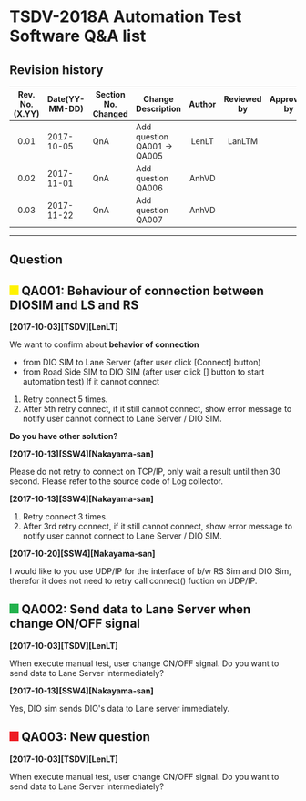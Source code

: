TSDV-2018A Automation Test Software Q&A list 
===
Revision history
---

|Rev. No.(X.YY)|Date(YY-MM-DD)|Section No. Changed|Change Description|Author|Reviewed by|Approved by|
|:---:|---|---|---|:---:|:---:|:---:|
0.01|	2017-10-05|	QnA              |	Add question QA001 -> QA005     |	LenLT       |	LanLTM|
0.02|	2017-11-01|	QnA              |	Add question QA006              |	AnhVD	    |         |
0.03|	2017-11-22|	QnA              |	Add question QA007              |	AnhVD	    |         |

---
Question
---

## ![afjahsdkfj](./image/Discuss.png) QA001: Behaviour of connection between DIOSIM and LS and RS

**[2017-10-03][TSDV][LenLT]**

We want to confirm about **behavior of connection**
* from DIO SIM to Lane Server (after user click [Connect] button)
* from Road Side SIM to DIO SIM (after user click [] button to start automation test)
If it cannot connect 
1. Retry connect 5 times. 
2. After 5th retry connect, if it still cannot connect, show error message to notify user cannot connect to Lane Server / DIO SIM. 

**Do you have other solution?**

**[2017-10-13][SSW4][Nakayama-san]**

Please do not retry to connect on TCP/IP, only wait a result until then 30 second. 
Please refer to the source code of Log collector.

**[2017-10-13][SSW4][Nakayama-san]**

1. Retry connect 3 times.
2. After 3rd retry connect, if it still cannot connect, show error message to notify user cannot connect to Lane Server / DIO SIM.

**[2017-10-20][SSW4][Nakayama-san]**

I would like to you use UDP/IP for the interface of b/w RS Sim and DIO Sim, therefor it does not need to retry call connect() fuction on UDP/IP.


## ![afjahsdkfj](./image/Done.png) QA002: Send data to Lane Server when change ON/OFF signal
**[2017-10-03][TSDV][LenLT]**

When execute manual test, user change ON/OFF signal.
Do you want to send data to Lane Server intermediately?

**[2017-10-13][SSW4][Nakayama-san]**

Yes, DIO sim sends DIO's data to Lane server immediately.

## ![afjahsdkfj](./image/New.png) QA003: New question
**[2017-10-03][TSDV][LenLT]**

When execute manual test, user change ON/OFF signal.
Do you want to send data to Lane Server intermediately?